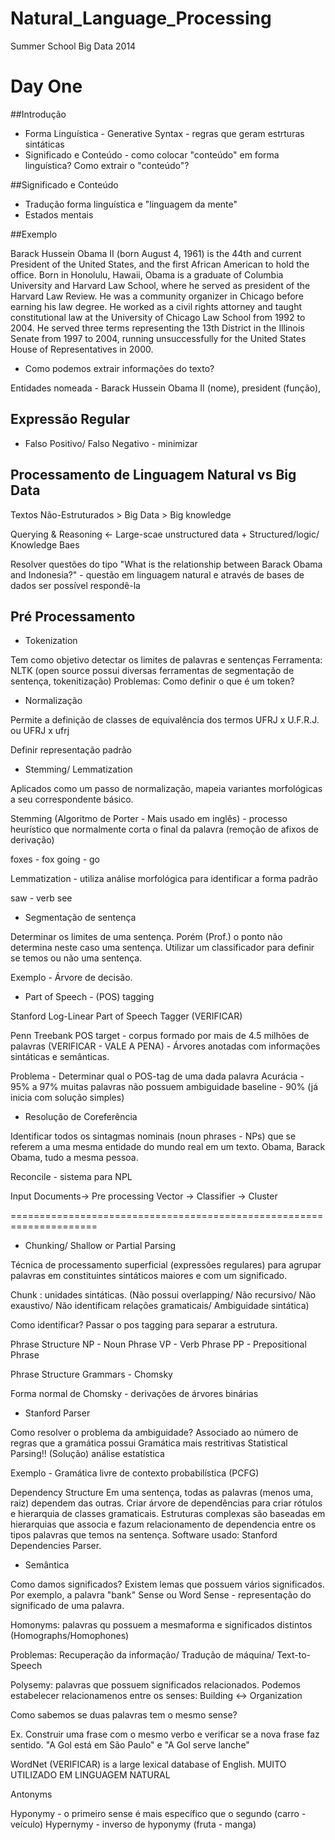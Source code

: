 Natural_Language_Processing
===========================

Summer School Big Data 2014

# Day One

##Introdução
* Forma Linguística - Generative Syntax - regras que geram estrturas sintáticas
* Significado e Conteúdo - como colocar "conteúdo" em forma linguística? Como extrair o "conteúdo"?

##Significado e Conteúdo

* Tradução forma linguística e "linguagem da mente"
* Estados mentais

##Exemplo

Barack Hussein Obama II (born August 4, 1961) is the 44th and current President of the United States, and the first African American to hold the office. Born in Honolulu, Hawaii, Obama is a graduate of Columbia University and Harvard Law School, where he served as president of the Harvard Law Review. He was a community organizer in Chicago before earning his law degree. He worked as a civil rights attorney and taught constitutional law at the University of Chicago Law School from 1992 to 2004. He served three terms representing the 13th District in the Illinois Senate from 1997 to 2004, running unsuccessfully for the United States House of Representatives in 2000.

* Como podemos extrair informações do texto?

Entidades nomeada - Barack Hussein Obama II (nome), president (função), 

## Expressão Regular

* Falso Positivo/ Falso Negativo - minimizar

## Processamento de Linguagem Natural vs Big Data

Textos Não-Estruturados > Big Data > Big knowledge

Querying & Reasoning <- Large-scae unstructured data + Structured/logic/ Knowledge Baes

Resolver questões do tipo "What is the relationship between Barack Obama and Indonesia?" - questão em linguagem natural e através de bases de dados ser possível respondê-la


## Pré Processamento

* Tokenization

Tem como objetivo detectar os limites de palavras e sentenças
Ferramenta: NLTK (open source possui diversas ferramentas de segmentação de sentença, tokenitização)
Problemas: Como definir o que é um token?

* Normalização

Permite a definição de classes de equivalência dos termos
UFRJ x U.F.R.J. ou UFRJ x ufrj

Definir representação padrão

* Stemming/ Lemmatization

Aplicados como um passo de normalização, mapeia variantes morfológicas a seu correspondente básico.

Stemming (Algoritmo de Porter - Mais usado em inglês) - processo heurístico que normalmente corta o final da palavra (remoção de afixos de derivação)

foxes - fox  going - go

Lemmatization - utiliza análise morfológica para identificar a forma padrão

saw - verb see

* Segmentação de sentença

Determinar os limites de uma sentença. Porém (Prof.) o ponto não determina neste caso uma sentença.
Utilizar um classificador para definir se temos ou não uma sentença.

Exemplo - Árvore de decisão.

* Part of Speech - (POS) tagging

Stanford Log-Linear Part of Speech Tagger (VERIFICAR)

Penn Treebank POS target - corpus formado por mais de 4.5 milhões de palavras (VERIFICAR - VALE A PENA) - Árvores anotadas com informações sintáticas e semânticas.

Problema - Determinar qual o POS-tag de uma dada palavra
Acurácia - 95% a 97%
muitas palavras não possuem ambiguidade
baseline - 90% (já inicia com solução simples)

* Resolução de Coreferência

Identificar todos os sintagmas nominais (noun phrases - NPs) que se referem a uma mesma entidade do mundo real em um texto. Obama, Barack Obama, tudo a mesma pessoa.

Reconcile - sistema para NPL

Input Documents-> Pre processing Vector -> Classifier -> Cluster

=====================================================================

* Chunking/ Shallow or Partial Parsing

Técnica de processamento superficial (expressões regulares) para agrupar palavras em constituintes sintáticos maiores e com um significado.

Chunk : unidades sintáticas. (Não possui overlapping/ Não recursivo/ Não exaustivo/ Não identificam relações gramaticais/ Ambiguidade sintática)

Como identificar? Passar o pos tagging para separar a estrutura.

Phrase Structure
NP - Noun Phrase
VP - Verb Phrase
PP - Prepositional Phrase

Phrase Structure Grammars - Chomsky

Forma normal de Chomsky - derivações de árvores binárias

* Stanford Parser

Como resolver o problema da ambiguidade?
Associado ao número de regras que a gramática possui
Gramática mais restritivas
Statistical Parsing!! (Solução) análise estatística

Exemplo - Gramática livre de contexto probabilística (PCFG)

Dependency Structure
Em uma sentença, todas as palavras (menos uma, raiz) dependem das outras. Criar árvore de dependências para criar rótulos e hierarquia de classes gramaticais. Estruturas complexas são baseadas em hierarquias que associa e fazum relacionamento de dependencia entre os tipos palavras que temos na sentença. Software usado: Stanford Dependencies Parser.


* Semântica

Como damos significados?
Existem lemas que possuem vários significados. Por exemplo, a palavra "bank"
Sense ou Word Sense - representação do significado de uma palavra.

Homonyms: palavras qu possuem a mesmaforma e significados distintos (Homographs/Homophones)

Problemas: Recuperação da informação/ Tradução de máquina/ Text-to-Speech

Polysemy: palavras que possuem significados relacionados. Podemos estabelecer relacionamenos entre os senses: Building <-> Organization

Como sabemos se duas palavras tem o mesmo sense?

Ex. Construir uma frase com o mesmo verbo e verificar se a nova frase faz sentido. "A Gol está em São Paulo" e "A Gol serve lanche"

WordNet (VERIFICAR) is a large lexical database of English. MUITO UTILIZADO EM LINGUAGEM NATURAL

Antonyms

Hyponymy - o primeiro sense é mais específico que o segundo (carro - veículo)
Hypernymy - inverso de hyponymy (fruta - manga)














